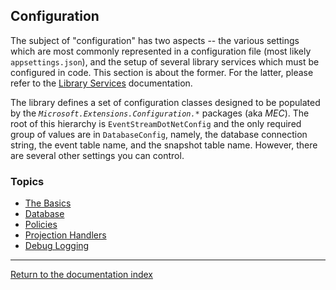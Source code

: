 ## Configuration

The subject of "configuration" has two aspects -- the various settings which are most commonly represented in a configuration file (most likely `appsettings.json`), and the setup of several library services which must be configured in code. This section is about the former. For the latter, please refer to the [Library Services](services.md) documentation.

The library defines a set of configuration classes designed to be populated by the _`Microsoft.Extensions.Configuration.*`_ packages (aka _MEC_). The root of this hierarchy is `EventStreamDotNetConfig` and the only required group of values are in `DatabaseConfig`, namely, the database connection string, the event table name, and the snapshot table name. However, there are several other settings you can control.

### Topics

* [The Basics](configuration_basics.md)
* [Database](configuration_db.md)
* [Policies](configuration_policies.md)
* [Projection Handlers](configuration_projections.md)
* [Debug Logging](configuration_logging.md)

---

[Return to the documentation index](index.md)
